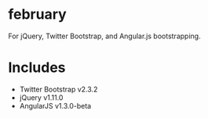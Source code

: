 february
========

For jQuery, Twitter Bootstrap, and Angular.js bootstrapping.

Includes
========

* Twitter Bootstrap v2.3.2
* jQuery v1.11.0
* AngularJS v1.3.0-beta
